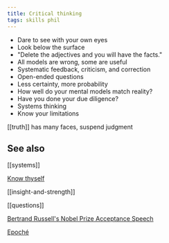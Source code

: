 ```yaml
---
title: Critical thinking
tags: skills phil 
---
```


- Dare to see with your own eyes
- Look below the surface
- "Delete the adjectives and you will have the facts."
- All models are wrong, some are useful
- Systematic feedback, criticism, and correction
- Open-ended questions 
- Less certainty, more probability
- How well do your mental models match reality?
- Have you done your due diligence?
- Systems thinking
- Know your limitations

[[truth]] has many faces, suspend judgment 

## See also

[[systems]]

[Know thyself](https://en.wikipedia.org/wiki/Know_thyself)

[[insight-and-strength]]

[[questions]]

[Bertrand Russell's Nobel Prize Acceptance Speech](https://reasonandmeaning.com/2015/10/08/bertrand-russells-nobel-prize-acceptance-speech/)

[Epoché](https://en.wikipedia.org/wiki/Epoché)
